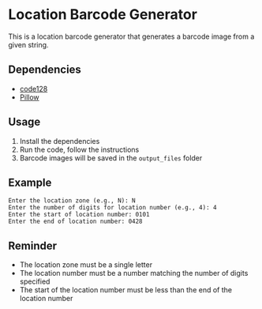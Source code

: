 # Location Barcode Generator

This is a location barcode generator that generates a barcode image from a given string.

## Dependencies

- [code128](https://pypi.org/project/code128/)
- [Pillow](https://pypi.org/project/Pillow/)

## Usage

1. Install the dependencies
2. Run the code, follow the instructions
3. Barcode images will be saved in the `output_files` folder

## Example

```plaintext
Enter the location zone (e.g., N): N
Enter the number of digits for location number (e.g., 4): 4
Enter the start of location number: 0101
Enter the end of location number: 0428
```

## Reminder

- The location zone must be a single letter
- The location number must be a number matching the number of digits specified
- The start of the location number must be less than the end of the location number
